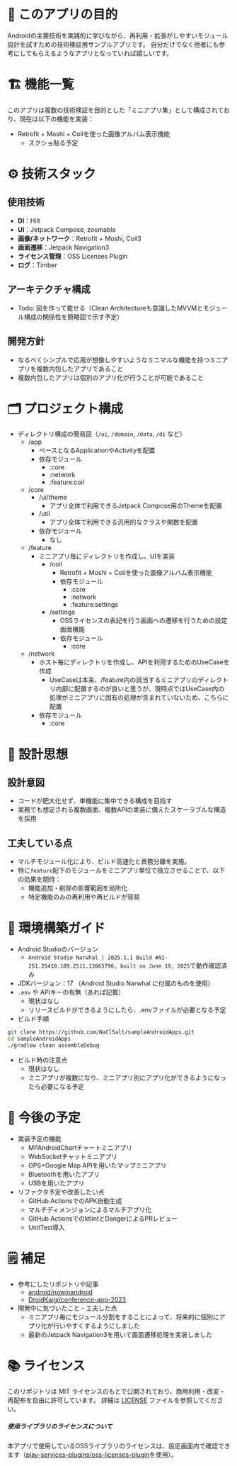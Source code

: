 # 📌 このアプリの目的
Androidの主要技術を実践的に学びながら、再利用・拡張がしやすいモジュール設計を試すための技術検証用サンプルアプリです。
自分だけでなく他者にも参考にしてもらえるようなアプリとなっていれば嬉しいです。

# 🏗️ 機能一覧
このアプリは複数の技術検証を目的とした「ミニアプリ集」として構成されており、現在は以下の機能を実装：
- Retrofit + Moshi + Coilを使った画像アルバム表示機能
	- スクショ貼る予定

# ⚙️ 技術スタック
## 使用技術
- **DI**：Hilt
- **UI**：Jetpack Compose, zoomable
- **画像/ネットワーク**：Retrofit + Moshi, Coil3
- **画面遷移**：Jetpack Navigation3
- **ライセンス管理**：OSS Licenses Plugin
- **ログ**：Timber

## アーキテクチャ構成
- Todo: 図を作って載せる（Clean Architectureも意識したMVVMとモジュール構成の関係性を簡略図で示す予定）

## 開発方針
- なるべくシンプルで応用が想像しやすいようなミニマルな機能を持つミニアプリを複数内包したアプリであること
- 複数内包したアプリは個別のアプリ化が行うことが可能であること

# 🗂️ プロジェクト構成
- ディレクトリ構成の簡易図（`/ui`, `/domain`, `/data`, `/di` など）
	- /app
		- ベースとなるApplicationやActivityを配置
		- 依存モジュール
			- :core
			- :network
			- :feature:coil
	- /core
		- /ui/theme
			- アプリ全体で利用できるJetpack Compose用のThemeを配置
		- /util
			- アプリ全体で利用できる汎用的なクラスや関数を配置
		- 依存モジュール
			- なし
	- /feature
		- ミニアプリ毎にディレクトリを作成し、UIを実装
			- /coil
				- Retrofit + Moshi + Coilを使った画像アルバム表示機能
				- 依存モジュール
					- :core
					- :network
					- :feature:settings
			- /settings
				- OSSライセンスの表記を行う画面への遷移を行うための設定画面機能
				- 依存モジュール
					- :core
	- /network
		- ホスト毎にディレクトリを作成し、APIを利用するためのUseCaseを作成
			- UseCaseは本来、/feature内の該当するミニアプリのディレクトリ内部に配置するのが良いと思うが、現時点ではUseCase内の処理がミニアプリに固有の処理が含まれていないため、こちらに配置
		- 依存モジュール
			- :core

# 🧠 設計思想
## 設計意図
- コードが肥大化せず、単機能に集中できる構成を目指す
- 実務でも想定される複数画面、複数APIの実装に備えたスケーラブルな構造を採用
## 工夫している点
- マルチモジュール化により、ビルド高速化と責務分離を実施。
- 特に`feature`配下のモジュールをミニアプリ単位で独立させることで、以下の効果を期待：
	- 機能追加・削除の影響範囲を局所化
	- 特定機能のみの再利用や再ビルドが容易

# 🧪 環境構築ガイド
- Android Studioのバージョン
	- `Android Studio Narwhal | 2025.1.1 Build #AI-251.25410.109.2511.13665796, built on June 19, 2025`で動作確認済み
- JDKバージョン：17 （Android Studio Narwhal に付属のものを使用）
- `.env` や APIキーの有無（あれば記載）
	- 現状はなし
	- リリースビルドができるようにしたら、.envファイルが必要となる予定
- ビルド手順
```bash
git clone https://github.com/NaCl5alt/sampleAndroidApps.git
cd sampleAndroidApps
./gradlew clean assembleDebug
```
- ビルド時の注意点
	- 現状はなし
	- ミニアプリが複数になり、ミニアプリ別にアプリ化ができるようになったら必要になる予定

# 🚧 今後の予定
- 実装予定の機能
	- MPAndroidChartチャートミニアプリ
	- WebSocketチャットミニアプリ
	- GPS+Google Map APIを用いたマップミニアプリ
	- Bluetoothを用いたアプリ
	- USBを用いたアプリ
- リファクタ予定や改善したい点
	- GitHub ActionsでのAPK自動生成
	- マルチディメンジョンによるマルチアプリ化
	- GitHub ActionsでのktlintとDangerによるPRレビュー
	- UnitTest導入

# 🗒️ 補足
- 参考にしたリポジトリや記事
	- [android/nowinandroid](https://github.com/android/nowinandroid/tree/main)
	- [DroidKaigi/conference-app-2023](https://github.com/DroidKaigi/conference-app-2023)
- 開発中に気づいたこと・工夫した点
	- ミニアプリ毎にモジュール分割をすることによって、将来的に個別にアプリ化が行いやすくするようにしました
	- 最新のJetpack Navigation3を用いて画面遷移処理を実装しました

# 📚 ライセンス
このリポジトリは MIT ライセンスのもとで公開されており、商用利用・改変・再配布を自由に許可しています。
詳細は [LICENSE](./LICENSE) ファイルを参照してください。

##### 使用ライブラリのライセンスについて
本アプリで使用しているOSSライブラリのライセンスは、設定画面内で確認できます（[play-services-plugins/oss-licenses-plugin](https://github.com/google/play-services-plugins/tree/main/oss-licenses-plugin)を使用）。
